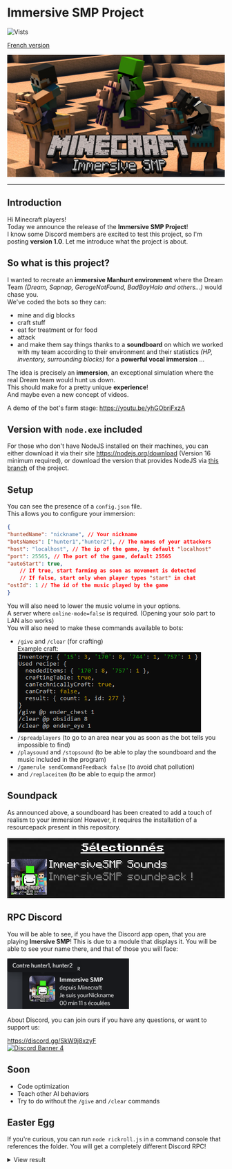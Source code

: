 # **Immersive SMP Project**

![Vists](https://visitor-badge.glitch.me/badge?page_id=fox3000foxy.ImmersiveManhunt&left_color=gray&right_color=green&left_text=Visits%20Numbers)

[French version](./README-fr.md)


![The project banner](./banner.png "Project banner")
___

## Introduction

Hi Minecraft players!<br>
Today we announce the release of the **Immersive SMP Project**!<br>
I know some Discord members are excited to test this project, so I'm posting **version 1.0**.
Let me introduce what the project is about.

## So what is this project?

I wanted to recreate an **immersive Manhunt environment** where the Dream Team *(Dream, Sapnap, GerogeNotFound, BadBoyHalo and others...)* would chase you.<br>
We've coded the bots so they can:
- mine and dig blocks
- craft stuff
- eat for treatment or for food
- attack
- and make them say things thanks to a **soundboard** on which we worked with my team according to their environment and their statistics *(HP, inventory, surrounding blocks)* for a __**powerful vocal immersion**__ ...<br>

The idea is precisely an **immersion**, an exceptional simulation where the real Dream team would hunt us down.<br>
This should make for a pretty unique **experience**!<br>
And maybe even a new concept of videos.<br>

A demo of the bot's farm stage: https://youtu.be/yhGObriFxzA

## Version with `node.exe` included

For those who don't have NodeJS installed on their machines, you can either download it via their site https://nodejs.org/download (Version 16 minimum required), or download the version that provides NodeJS via [this branch]( https://github.com/fox3000foxy/ImmersiveManhunt/tree/with-node) of the project.

## Setup

You can see the presence of a `config.json` file.<br>
This allows you to configure your immersion:
```json
{
"huntedName": "nickname", // Your nickname
"botsNames": ["hunter1","hunter2"], // The names of your attackers
"host": "localhost", // The ip of the game, by default "localhost"
"port": 25565, // The port of the game, default 25565
"autoStart": true,
    // If true, start farming as soon as movement is detected
    // If false, start only when player types "start" in chat
"ostId": 1 // The id of the music played by the game
}
```

You will also need to lower the music volume in your options.<br>
A server where `online-mode=false` is required. (Opening your solo part to LAN also works)<br>
You will also need to make these commands available to bots:
- `/give` and `/clear` (for crafting)<br>
Example craft: <br>![Example craft](./assets/craft.png "Example craft")
- `/spreadplayers` (to go to an area near you as soon as the bot tells you impossible to find)
- `/playsound` and `/stopsound` (to be able to play the soundboard and the music included in the program)
- `/gamerule sendCommandFeedback false` (to avoid chat pollution)
- and `/replaceitem` (to be able to equip the armor)

## Soundpack
As announced above, a soundboard has been created to add a touch of realism to your immersion! However, it requires the installation of a resourcepack present in this repository.<br><br>
![Pack is selected](./assets/packSelected.png "Pack is selected")

## RPC Discord

You will be able to see, if you have the Discord app open, that you are playing **Imersive SMP**! This is due to a module that displays it. You will be able to see your name there, and that of those you will face: <br>

![RPC example](./assets/rpcPlus.png "The pack is selected")

About Discord, you can join ours if you have any questions, or want to support us:<br>

https://discord.gg/SkW9j8xzyF<br>
<a href="https://discord.gg/SkW9j8xzyF">![Discord Banner 4](https://discordapp.com/api/guilds/901576410374758420/widget.png?style=banner1)</a>

## Soon

- Code optimization
- Teach other AI behaviors
- Try to do without the `/give` and `/clear` commands

## Easter Egg

If you're curious, you can run `node rickroll.js` in a command console that references the folder.
You will get a completely different Discord RPC!
<details>
  <summary>View result</summary>

  ![Never gonna give you up!](./assets/rickroll.png "Never gonna give you up!")
</details>
